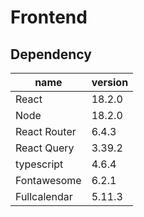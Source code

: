# Frontend

## Dependency

| name         | version |
| ------------ | ------- |
| React        | 18.2.0  |
| Node         | 18.2.0  |
| React Router | 6.4.3   |
| React Query  | 3.39.2  |
| typescript   | 4.6.4   |
| Fontawesome  | 6.2.1   |
| Fullcalendar | 5.11.3  |
